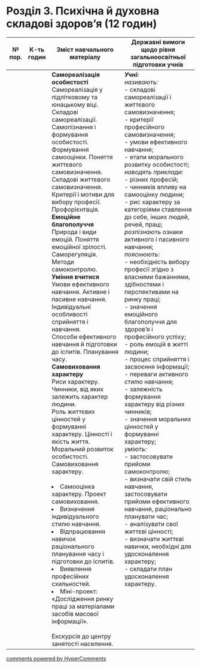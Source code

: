 <div id="hypercomments_widget" class="js-hypercomments-widget invisible"></div>

# Розділ 3. Психічна й духовна складові здоров’я (12 годин)

<table>
  <tr>
    <td width="10%" align="center"><b>№ пор.</b></td>
    <td width="10%" align="center"><b>К-ть годин</b></td>
    <td width="40%" align="center"><b>Зміст навчального матеріалу</b></td>
    <td width="40%" align="center"><b>Державні вимоги щодо рівня загальноосвітньої підготовки учнів</b></td>
  </tr>
<tbody>
  <tr>
<td width="10%" style="vertical-align:top !important;"></td>
<td width="10%" style="vertical-align:top !important;"></td>
    <td width="40%" style="vertical-align:top !important;">
<b>Самореалізація особистості</b><br>
Самореалізація у підлітковому та юнацькому віці. Складові самореалізації. Самопізнання і формування особистості.<br>
Формування самооцінки. Поняття життєвого самовизначення. Складові життєвого самовизначення. Критерії і мотиви для вибору професії. Профорієнтація.<br>
<b>Емоційне благополуччя</b><br>
Природа і види емоцій. Поняття емоційної зрілості. Саморегуляція. Методи самоконтролю.<br>
<b>Уміння вчитися</b><br>
Умови ефективного навчання. Активне і пасивне навчання. Індивідуальні особливості сприйняття і навчання.<br>
Способи ефективного навчання й підготовки до іспитів. Планування часу.<br>
<b>Самовиховання характеру</b><br>
Риси характеру. Чинники, від яких залежить характер людини.<br>
Роль життєвих цінностей у формуванні характеру.   Цінності і якість життя.   Моральний розвиток особистості. Самовиховання характеру.<br>
<br>
<li>Самооцінка характеру. Проект самовиховання.</li>
<li>Визначення індивідуального стилю навчання.</li>
<li>Відпрацювання навичок раціонального планування часу і підготовки до  іспитів.</li>
<li>Виявлення професійних схильностей.</li>
<li>Міні-проект: «Дослідження ринку праці за матеріалами засобів масової інформації».</li>
<br>
Екскурсія до центру занятості населення.
</td>
    <td width="40%" style="vertical-align:top !important;">
<i><b>Учні:</b></i><br>
<i>називають: </i><br>
- складові самореалізації і життєвого самовизначення; <br>
- критерії професійного самовизначення; <br>
- умови ефективного навчання; <br>
- етапи морального розвитку особистості;<br>
<i>наводять приклади: </i><br>
- різних професій; <br>
- чинників впливу на самооцінку людини; <br>
- рис характеру за категоріями ставлення до себе, інших людей,   речей, праці;<br>
<i>розпізнають</i> ознаки активного і пасивного навчання;<br>
<i>пояснюють: </i><br>
- необхідність вибору професії згідно з власними бажаннями, здібностями і перспективами на ринку праці; <br>
- значення емоційного благополуччя для здоров’я і професійного успіху; <br>
- роль емоцій в житті людини; <br>
- процес сприйняття і засвоєння інформації; <br>
- переваги активного стилю навчання;  <br>
- залежність формування характеру від різних чинників; <br>
- значення моральних цінностей у формуванні характеру;<br>
<i>уміють: </i><br>
- застосовувати  прийоми самоконтролю;<br>
- визначати свій стиль навчання, застосовувати прийоми ефективного навчання, раціонально планувати час; <br>
- аналізувати свої життєві цінності;<br>
- визначати життєві навички, необхідні для удосконалення характеру;<br>
- складати план удосконалення характеру.
</td>
  </tr>
</tbody>
</table>

<div class="js-hypercomments-container">
<a href="http://hypercomments.com" class="hc-link" title="comments widget">comments powered by HyperComments</a>
</div>
